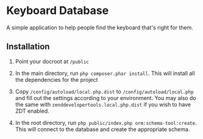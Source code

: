 Keyboard Database
=======================

A simple application to help people find the keyboard that's right for them.

Installation
------------

1. Point your docroot at `/public`

2. In the main directory, run `php composer.phar install`. This will install
all the dependencies for the project

3. Copy `/config/autoload/local.php.dist` to `/config/autoload/local.php` and
fill out the settings according to your environment. You may also do the same
with `zenddevelopertools.local.php.dist` if you wish to have ZDT enabled.

4. In the root directory, run `php public/index.php orm:schema-tool:create`.
This will connect to the database and create the appropriate schema.
